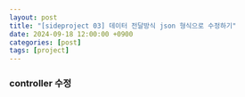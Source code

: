 ```yaml
---
layout: post
title: "[sideproject 03] 데이터 전달방식 json 형식으로 수정하기"
date: 2024-09-18 12:00:00 +0900
categories: [post]
tags: [project]
---
```


### controller 수정

